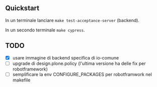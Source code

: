 ## Quickstart

In un terminale lanciare `make test-acceptance-server` (backend).

In un secondo terminale `make cypress`.


## TODO

* [x] usare immagine di backend specifica di io-comune
* [ ] upgrade di design.plone.policy (l'ultima versione ha delle fix per robotframework)
* [ ] semplificare la env CONFIGURE_PACKAGES per robotframwork nel makefile
